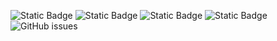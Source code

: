 ![Static Badge](https://img.shields.io/badge/blacklists-61-000000) ![Static Badge](https://img.shields.io/badge/blacklisted-2935602-cc0000) ![Static Badge](https://img.shields.io/badge/whitelisted-2251-00CC00) ![Static Badge](https://img.shields.io/badge/streaming_blacklist-28107-000000) ![GitHub issues](https://img.shields.io/github/issues/fabriziosalmi/blacklists)
